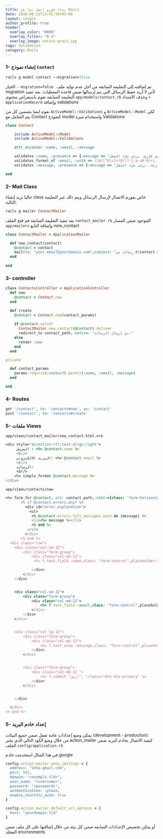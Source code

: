 ```yaml
---
title: بناء فورم اتصل بنا في Rails
date: 2016-08-11T13:51:59+03:00
layout: single
author_profile: true
header:
  overlay_color: "#000"
  overlay_filter: "0.4"
  overlay_image: nature-grain.jpg
tags: Validation
category: Rails
---
```


### 1- إنشاء نموذج `Contact`

~~~ruby
rails g model contact --migration=false 
~~~
الخيار `--migration=false ` تم إضافته إلى التعليمة السابقة من أجل عدم توليد ملف migration لأني لا أريد حفظ الرسائل التي يتم إرسالها ضمن قاعدة المعطيات.
بعد تنفيذ التعليمة السابقة نقوم باستعراض محتوى `app/models/contact.rb` وحذف  الامتداد `< ApplicationRecord` وإضافة validations

نقوم ايضا بتضمين كل من `ActiveModel::Validations` و `ActiveModel::Model`
لكي يتم التعامل مع Contact كنموذج model واستخدام ميزة Validations 

~~~ruby
class Contact

	include ActiveModel::Model
	include ActiveModel::Validations

	attr_accessor :name, :email, :message

	validates :name, :presence => {:message => "الاسم فارغ، يرجى ملء الحقل"}
	validates_format_of :email, :with => /\A([^@\s]+)@((?:[-a-z0-9]+\.)+[a-z]{2,})\z/i , :message => "البريد الالكتروني غير مقبول"
	validates :message, :presence => {:message => "الرسالة فارغة، يرجى ملء الحقل"}

end
~~~

### 2- Mail Class

حاليا نريد إنشاء class خاص بفورم الاتصال لإرسال الرسائل ويتم ذلك عبر التعليمة التالية:

~~~ruby
rails g mailer ContactMailer
~~~
بعد تنفيذ التعليمة السابقة قم فتح الملف `contact_mailer.rb` الموجود ضمن المسار `app/mailers` وإضافة التابع new_contact

~~~ruby
class ContactMailer < ApplicationMailer

  def new_contact(contact)
  	@contact = contact
    mail(to: "your.email@yourdomain.com",subject: "رسالة من #{contact.name}", from: "#{contact.name} <#{contact.email}>")
  end
  
end
~~~

### 3- controller 

~~~ruby
class ContactsController < ApplicationController
  def new
    @contact = Contact.new
  end

  def create
    @contact = Contact.new(contact_params)
    
    if @contact.valid?
      ContactMailer.new_contact(@contact).deliver
      redirect_to contact_path, notice: "تم إرسال الرسالة."
    else
      render :new
    end
  end

private

  def contact_params
    params.require(:contact).permit(:name, :email, :message)
  end

end
~~~



### 4- Routes

~~~ruby
get '/contact', to: 'contacts#new', as: 'contact'
post '/contact', to: 'contacts#create'
~~~

### 5- ملفات Views

`app/views/contact_mailer/new_contact.html.erb`

~~~ruby
<div style="direction:rtl;text-align:right">
	 المرسل : <%= @contact.name %>
	 <br/>
	 البريد الالكتروني: <%= @contact.email %>
	 <br/>
	 الرسالة:
	 <br/>
	<%= simple_format @contact.message %> 
</div>
~~~

`app/views/contacts/new`

~~~ruby
<%= form_for @contact, url: contact_path,:html=>{class: 'form-horizontal',id:"contactForm"} do |f| %>
       <% if @contact.errors.any? %>
         <div id="error_explanation">
           <ul>
            <% @contact.errors.full_messages.each do |message| %>
            <li><%= message %></li>
            <% end %>
          </ul>
         </div>
       <% end %>
  <div class="row">
    <div class="col-sm-12">
        <div class="form-group">
            <div class="col-md-12">
             <%= f.text_field :name,class: "form-control",placeholder:"الاسم الكامل",value: current_user ? current_user.name : "" %>

            </div>
        </div>
    </div>


    <div class="col-sm-12">
        <div class="form-group">
            <div class="col-md-12">
                <%= f.text_field :email,class: "form-control",placeholder:"البريد الالكتروني",value: current_user ? current_user.email : "" %>
            </div>
        </div>
    </div>


    <div class="col-lg-12">
        <div class="form-group">
            <div class="col-md-12">
                <%= f.text_area :message,class: "form-control",placeholder: "تفاصيل الرسالة" %>          
            </div>
        </div>


        <div class="form-group">
            <div class="col-md-12 ">
                <%= f.submit "أرسل", :class=>"btn btn-primary" %>
            </div>
        </div>


    </div>

  </div>
<% end %>
~~~

### 5- إعداد خادم البريد 

يمكن وضع إعدادات عامة تعمل ضمن جميع البيئات (development - production)  
من خلال وضع الكود التالي الذي يخبر action_mailer كيفية الاتصال بخادم البريد ضمن الملف `config/application.rb` 

في هذا المثال استخدمت خادم google

~~~ruby
config.action_mailer.smtp_settings = {
  address: "smtp.gmail.com",
  port: 587,
  domain: "<example.tld>",
  user_name: "<username>",
  password: "<password>",
  authentication: :plain,
  enable_starttls_auto: true
}

config.action_mailer.default_url_options = {
  host: "yourdomain.tld"
}
~~~

أو يمكن تخصيص الإعدادات السابقة ضمن كل بيئة من خلال إضافتها على كل ملف ضمن المجلد environments